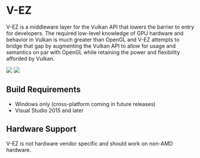 # V-EZ

V-EZ is a middleware layer for the Vulkan API that lowers the barrier to entry for developers. The required low-level knowledge of GPU hardware and behavior in Vulkan is much greater than OpenGL and V-EZ attempts to bridge that gap by augmenting the Vulkan API to allow for usage and semantics on par with OpenGL while retaining the power and flexibility afforded by Vulkan.

<img src="https://github.com/GPUOpen-LibrariesAndSDKs/V-EZ/blob/master/Docs/img/VulkanAPI.PNG" />

<img src="https://github.com/GPUOpen-LibrariesAndSDKs/V-EZ/blob/master/Docs/img/V-EZ.PNG" />

## Build Requirements

* Windows only (cross-platform coming in future releases)
* Visual Studio 2015 and later

## Hardware Support

V-EZ is not hardware vendor specific and should work on non-AMD hardware.